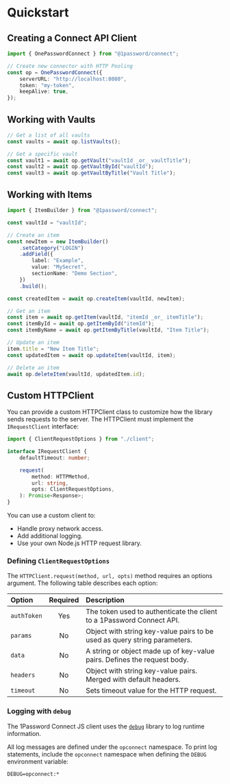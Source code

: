 # Quickstart

## Creating a Connect API Client

```ts
import { OnePasswordConnect } from "@1password/connect";

// Create new connector with HTTP Pooling
const op = OnePasswordConnect({
    serverURL: "http://localhost:8080",
    token: "my-token",
    keepAlive: true,
});
```

## Working with Vaults

```ts
// Get a list of all vaults
const vaults = await op.listVaults();

// Get a specific vault
const vault1 = await op.getVault("vaultId _or_ vaultTitle");
const vault2 = await op.getVaultById("vaultId");
const vault3 = await op.getVaultByTitle("Vault Title");
```

## Working with Items

```ts
import { ItemBuilder } from "@1password/connect";

const vaultId = "vaultId";

// Create an item
const newItem = new ItemBuilder()
    .setCategory("LOGIN")
    .addField({
        label: "Example",
        value: "MySecret",
        sectionName: "Demo Section",
    })
    .build();

const createdItem = await op.createItem(vaultId, newItem);

// Get an item
const item = await op.getItem(vaultId, "itemId _or_ itemTitle");
const itemById = await op.getItemById("itemId");
const itemByName = await op.getItemByTitle(vaultId, "Item Title");

// Update an item
item.title = "New Item Title";
const updatedItem = await op.updateItem(vaultId, item);

// Delete an item
await op.deleteItem(vaultId, updatedItem.id);
```

## Custom HTTPClient

You can provide a custom HTTPClient class to customize how the library sends requests to the server. The HTTPClient must implement the `IRequestClient` interface:

```ts
import { ClientRequestOptions } from "./client";

interface IRequestClient {
    defaultTimeout: number;

    request(
        method: HTTPMethod,
        url: string,
        opts: ClientRequestOptions,
    ): Promise<Response>;
}
```

You can use a custom client to:

-   Handle proxy network access.
-   Add additional logging.
-   Use your own Node.js HTTP request library.

### Defining `ClientRequestOptions`

The `HTTPClient.request(method, url, opts)` method requires an options argument. The following table describes each option:

| Option      | Required | Description                                                               |
| :---------- | :------: | :------------------------------------------------------------------------ |
| `authToken` |   Yes    | The token used to authenticate the client to a 1Password Connect API.     |
| `params`    |    No    | Object with string key-value pairs to be used as query string parameters. |
| `data`      |    No    | A string or object made up of key-value pairs. Defines the request body.  |
| `headers`   |    No    | Object with string key-value pairs. Merged with default headers.          |
| `timeout`   |    No    | Sets timeout value for the HTTP request.                                  |

### Logging with `debug`

The 1Password Connect JS client uses the [`debug`](https://www.npmjs.com/package/debug) library to log runtime information.

All log messages are defined under the `opconnect` namespace. To print log statements, include the `opconnect` namespace when defining the `DEBUG` environment variable:

```
DEBUG=opconnect:*
```
